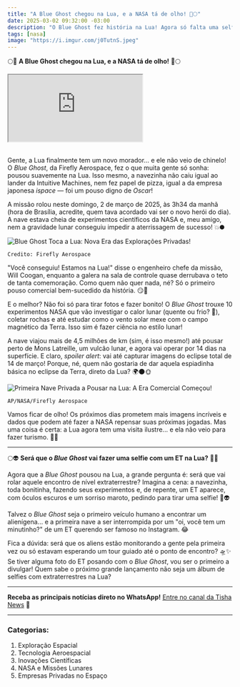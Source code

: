 ```yaml
---
title: "A Blue Ghost chegou na Lua, e a NASA tá de olho! 🚀🌕"
date: 2025-03-02 09:32:00 -03:00
description: "O Blue Ghost fez história na Lua! Agora só falta uma selfie com os ETs para completar o rolê cósmico."
tags: [nasa]
image: "https://i.imgur.com/j0TutnS.jpeg"
---
```


🌕🚀 **A Blue Ghost chegou na Lua, e a NASA tá de olho!** 🚀🌕

<div class="video-wrapper">
<div class="plyr__video-embed" id="youtube-player">
<iframe src="https://www.youtube.com/embed/BuSkJ114mt8" allowfullscreen="" allowtransparency="" allow="autoplay"></iframe>
</div>
</div>
<br />

Gente, a Lua finalmente tem um novo morador… e ele não veio de chinelo! O *Blue Ghost*, da Firefly Aerospace, fez o que muita gente só sonha: pousou suavemente na Lua. 
Isso mesmo, a navezinha não caiu igual ao lander da Intuitive Machines, nem fez papel de pizza, igual a da empresa japonesa *ispace* — foi um pouso digno de *Oscar*!

A missão rolou neste domingo, 2 de março de 2025, às 3h34 da manhã (hora de Brasília, acredite, quem tava acordado vai ser o novo herói do dia). 
A nave estava cheia de experimentos científicos da NASA e, meu amigo, nem a gravidade lunar conseguiu impedir a aterrissagem de sucesso! 💥🌑

![Blue Ghost Toca a Lua: Nova Era das Explorações Privadas!](https://i1.wp.com/www.nasa.gov/wp-content/uploads/2025/03/blue-ghost-first-image-1.jpg?resize=750,450)

    Credito: Firefly Aerospace


"Você conseguiu! Estamos na Lua!" disse o engenheiro chefe da missão, Will Coogan, enquanto a galera na sala de controle quase derrubava o teto de tanta comemoração. Como quem não quer nada, né? Só o primeiro pouso comercial bem-sucedido da história. 😏🙌

E o melhor? Não foi só para tirar fotos e fazer bonito! O *Blue Ghost* trouxe 10 experimentos NASA que vão investigar o calor lunar (quente ou frio? 🤔), coletar rochas e até estudar como o vento solar mexe com o campo magnético da Terra. Isso sim é fazer ciência no estilo lunar!

A nave viajou mais de 4,5 milhões de km (sim, é isso mesmo!) até pousar perto de Mons Latreille, um vulcão lunar, e agora vai operar por 14 dias na superfície. 
E claro, *spoiler alert*: vai até capturar imagens do eclipse total de 14 de março! Porque, né, quem não gostaria de dar aquela espiadinha básica no eclipse da Terra, direto da Lua? 🌍🌑🌞

![Primeira Nave Privada a Pousar na Lua: A Era Comercial Começou!](https://i1.wp.com/npr-brightspot.s3.amazonaws.com/f1/d8/62782ee447cc9a23881999f5eb98/ap25061422614302.jpg?resize=750,450)

`AP/NASA/Firefly Aerospace`


Vamos ficar de olho! Os próximos dias prometem mais imagens incríveis e dados que podem até fazer a NASA repensar suas próximas jogadas. 
Mas uma coisa é certa: a Lua agora tem uma visita ilustre... e ela não veio para fazer turismo. 👏🚀


---

🌕👽 **Será que o *Blue Ghost* vai fazer uma selfie com um ET na Lua?** 🤳👾

Agora que a *Blue Ghost* pousou na Lua, a grande pergunta é: será que vai rolar aquele encontro de nível extraterrestre?
Imagina a cena: a navezinha, toda bonitinha, fazendo seus experimentos e, de repente, um ET aparece, com óculos escuros e um sorriso maroto, pedindo para tirar uma selfie! 📸👽

Talvez o *Blue Ghost* seja o primeiro veículo humano a encontrar um alienígena... 
e a primeira nave a ser interrompida por um "oi, você tem um minutinho?" de um ET querendo ser famoso no Instagram. 😂

Fica a dúvida: será que os aliens estão monitorando a gente pela primeira vez ou só estavam esperando um tour guiado até o ponto de encontro? 🛸✨ 
Se tiver alguma foto do ET posando com o *Blue Ghost*, vou ser o primeiro a divulgar! Quem sabe o próximo grande lançamento não seja um álbum de selfies com extraterrestres na Lua?

---

**Receba as principais notícias direto no WhatsApp!** <a href="https://www.whatsapp.com/channel/0029VaiPYBPLo4heVf0U3u2d" target="_blank" rel="noopener noreferrer">Entre no canal da Tisha News</strong></a> 📲

---

###  **Categorias:**

1.  Exploração Espacial
2.  Tecnologia Aeroespacial
3.  Inovações Científicas
4.  NASA e Missões Lunares
5.  Empresas Privadas no Espaço
